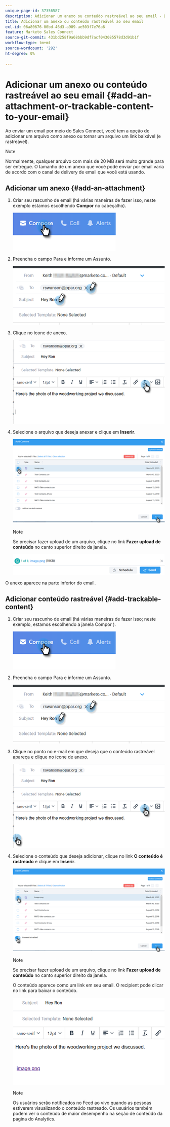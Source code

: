 ```yaml
---
unique-page-id: 37356587
description: Adicionar um anexo ou conteúdo rastreável ao seu email - Documentação do Marketo - Documentação do produto
title: Adicionar um anexo ou conteúdo rastreável ao seu email
exl-id: 06a80676-00bd-46d3-a989-ae503f7e76a6
feature: Marketo Sales Connect
source-git-commit: 431bd258f9a68bbb9df7acf043085578d3d91b1f
workflow-type: tm+mt
source-wordcount: '292'
ht-degree: 0%

---
```


# Adicionar um anexo ou conteúdo rastreável ao seu email {#add-an-attachment-or-trackable-content-to-your-email}

Ao enviar um email por meio do Sales Connect, você tem a opção de adicionar um arquivo como anexo ou tornar um arquivo um link baixável (e rastreável).

>[!NOTE]
>
>Normalmente, qualquer arquivo com mais de 20 MB será muito grande para ser entregue. O tamanho de um anexo que você pode enviar por email varia de acordo com o canal de delivery de email que você está usando.

## Adicionar um anexo {#add-an-attachment}

1. Criar seu rascunho de email (há várias maneiras de fazer isso, neste exemplo estamos escolhendo **Compor** no cabeçalho).

   ![](assets/one-4.png)

1. Preencha o campo Para e informe um Assunto.

   ![](assets/attach-two.png)

1. Clique no ícone de anexo.

   ![](assets/attach-three.png)

1. Selecione o arquivo que deseja anexar e clique em **Inserir**.

   ![](assets/attach-four.png)

   >[!NOTE]
   >
   >Se precisar fazer upload de um arquivo, clique no link **Fazer upload de conteúdo** no canto superior direito da janela.

   ![](assets/attach-five.png)

O anexo aparece na parte inferior do email.

## Adicionar conteúdo rastreável {#add-trackable-content}

1. Criar seu rascunho de email (há várias maneiras de fazer isso; neste exemplo, estamos escolhendo a janela Compor ).

   ![](assets/one-4.png)

1. Preencha o campo Para e informe um Assunto.

   ![](assets/two-4.png)

1. Clique no ponto no e-mail em que deseja que o conteúdo rastreável apareça e clique no ícone de anexo.

   ![](assets/three-4.png)

1. Selecione o conteúdo que deseja adicionar, clique no link **O conteúdo é rastreado** e clique em **Inserir**.

   ![](assets/four-4.png)

   >[!NOTE]
   >
   >Se precisar fazer upload de um arquivo, clique no link **Fazer upload de conteúdo** no canto superior direito da janela.

   O conteúdo aparece como um link em seu email. O recipient pode clicar no link para baixar o conteúdo.

   ![](assets/five-2.png)

   >[!NOTE]
   >
   >Os usuários serão notificados no Feed ao vivo quando as pessoas estiverem visualizando o conteúdo rastreado. Os usuários também podem ver o conteúdo de maior desempenho na seção de conteúdo da página do Analytics.
